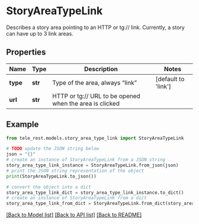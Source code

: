 # StoryAreaTypeLink

Describes a story area pointing to an HTTP or tg:// link. Currently, a story can have up to 3 link areas.

## Properties

Name | Type | Description | Notes
------------ | ------------- | ------------- | -------------
**type** | **str** | Type of the area, always “link” | [default to 'link']
**url** | **str** | HTTP or tg:// URL to be opened when the area is clicked | 

## Example

```python
from tele_rest.models.story_area_type_link import StoryAreaTypeLink

# TODO update the JSON string below
json = "{}"
# create an instance of StoryAreaTypeLink from a JSON string
story_area_type_link_instance = StoryAreaTypeLink.from_json(json)
# print the JSON string representation of the object
print(StoryAreaTypeLink.to_json())

# convert the object into a dict
story_area_type_link_dict = story_area_type_link_instance.to_dict()
# create an instance of StoryAreaTypeLink from a dict
story_area_type_link_from_dict = StoryAreaTypeLink.from_dict(story_area_type_link_dict)
```
[[Back to Model list]](../README.md#documentation-for-models) [[Back to API list]](../README.md#documentation-for-api-endpoints) [[Back to README]](../README.md)


